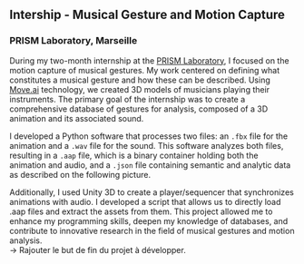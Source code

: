 ## Intership - Musical Gesture and Motion Capture
### PRISM Laboratory, Marseille

During my two-month internship at the [PRISM Laboratory](https://www.prism.cnrs.fr/en/), I focused on the motion capture of musical gestures. My work centered on defining what constitutes a musical gesture and how these can be described. Using [Move.ai](https://www.move.ai/) technology, we created 3D models of musicians playing their instruments. The primary goal of the internship was to create a comprehensive database of gestures for analysis, composed of a 3D animation and its associated sound.


I developed a Python software that processes two files: an ```.fbx``` file for the animation and a ```.wav``` file for the sound. This software analyzes both files, resulting in a ```.aap``` file, which is a binary container holding both the animation and audio, and a ```.json``` file containing semantic and analytic data as described on the following picture.


Additionally, I used Unity 3D to create a player/sequencer that synchronizes animations with audio. I developed a script that allows us to directly load .aap files and extract the assets from them. This project allowed me to enhance my programming skills, deepen my knowledge of databases, and contribute to innovative research in the field of musical gestures and motion analysis.  
-> Rajouter le but de fin du projet à développer.

